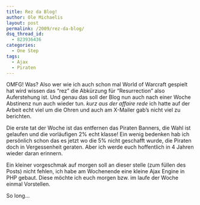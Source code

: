 ```yaml
---
title: Rez da Blog!
author: Ole Michaelis
layout: post
permalink: /2009/rez-da-blog/
dsq_thread_id:
  - 823936436
categories:
  - One Step
tags:
  - Ajax
  - Piraten
---
```


OMFG! Was? Also wer wie ich auch schon mal World of Warcraft gespielt hat wird wissen das “rez” die Abkürzung für “Resurrection” also Auferstehung ist. Und genau das soll der Blog nun auch nach einer Woche Abstinenz nun auch wieder tun. *kurz aus der affaire rede* ich hatte auf der Arbeit echt viel um die Ohren und auch am X-Mailer gab’s nicht viel zu berichten.

Die erste tat der Woche ist das entfernen das Piraten Banners, die Wahl ist gelaufen und die vorläufigen 2% echt klasse! Ein wenig bedenken hab ich persönlich schon das es jetzt wo die 5% nicht geschafft wurde, die Piraten doch in Vergessenheit geraten. Aber ich werde euch hoffentlich in 4 Jahren wieder daran erinnern.

Ein kleiner vorgeschmak auf morgen soll an dieser stelle (zum füllen des Posts) nicht fehlen, ich habe am Wochenende eine kleine Ajax Engine in PHP gebaut. Diese möchte ich euch morgen bzw. im laufe der Woche einmal Vorstellen.

So long…

